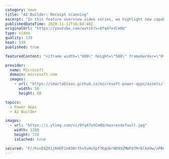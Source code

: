 ```yaml
---
category: news
title: "AI Builder: Receipt scanning"
excerpt: "In this feature overview video series, we highlight new capabilities included in the latest update to AI Builder.  Receipt scanning is a new AI Builder feature that processes receipts to identify and extract information. The AI model identifies receipt data, merchant information, total price, and taxes"
publishedDateTime: 2020-11-12T16:04:40Z
originalUrl: "https://youtube.com/watch?v=Ofq47xVCm0U"
type: video
quality: 139
heat: 139
published: true

featuredContent: "<iframe width=\"800\" height=\"500\" frameborder=\"0\" src=\"https://www.youtube.com/embed/Ofq47xVCm0U\" allow=\"accelerometer; autoplay; encrypted-media; gyroscope; picture-in-picture\" allowfullscreen></iframe>"

provider:
  name: Microsoft
  domain: microsoft.com
  images:
    - url: "https://smartableai.github.io/microsoft-power-apps/assets/images/organizations/microsoft.com-50x50.jpg"
      width: 50
      height: 50

topics:
  - Power Apps
  - AI Builder

images:
  - url: "https://i.ytimg.com/vi/Ofq47xVCm0U/maxresdefault.jpg"
    width: 1280
    height: 720
    isCached: true

secured: "F//hinE8ZX1jRHOF1kB38rfhs5vHu5pf7KgUbrW899ZMWFO7MrBlkm9w/zPBChWNiZA0b27hlZzcKDOiTRXqPTxcvA3E3AyddgFbI+tmPluSb6AIlooYbyfei6PdEP0KlPLw+FoHO01S1a1s5meI3HXD43IpMq8m3jNz9lHhy5BnoFx691dT79sgMlJA6dWTrZIP7bA6kXn5Yl+14gnJimkiqZE6a2WaB+N7xX4aOz5eZTEwXxNvKaXJOPAET2OXqyItL6544A8AUltRtTBuQaV/K6us/RKwi3YYeJ0dXIGlj7kJ4Bx6TNFC/4Cayp33fofU4unH2c6r854eltSCIbKEfQ95lGwVrMgYrRldPi6+K3fPd/CGf7x9nwfefkWeocg6BDysApMAz76mF8ZHtBHCIihQ4ZSHn3LKMjVmiEs=;CMxXHjJ7y1+3hk/HesuA+w=="
---
```


